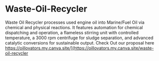 # Waste-Oil-Recycler
Waste Oil Recycler processes used engine oil into Marine/Fuel Oil via chemical and physical reactions. It features automation for chemical dispatching and operation, a flameless stirring unit with controlled temperature, a 3000 rpm centrifuge for sludge separation, and advanced catalytic conversions for sustainable output.
Check Out our proposal here https://oillovators.my.canva.site/](https://oillovators.my.canva.site/waste-oil-recycler
